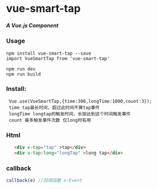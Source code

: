 # vue-smart-tap
##### A Vue.js Component
### Usage
```
npm install vue-smart-tap --save
import VueSmartTap from 'vue-smart-tap'
```
```
npm run dev
npm run build
```



### Install:
```
 Vue.use(VueSmartTap,{time:300,longTime:1000,count:3});
 time tap最长时间，超过此时间不算tap事件
 longTime longtap的触发时间，长按达到这个时间触发事件
 count 最多触发事件次数 仅long时有用
```
### Html
```html
   <div v-tap="tap" >tap</div>
   <div v-tap:long="longTap" >long tap</div>
```
### callback
```javascript
callback(e) //回调函数 e:Event
```

